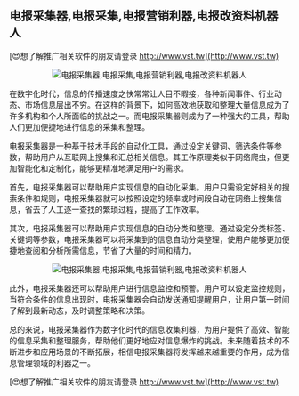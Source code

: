## **电报采集器,电报采集,电报营销利器,电报改资料机器人**

[😍想了解推广相关软件的朋友请登录 http://www.vst.tw](http://www.vst.tw)

 <center><img src="https://vst.tw/MP4/tuiguang/png/6.png" alt="电报采集器,电报采集,电报营销利器,电报改资料机器人"></center>

在数字化时代，信息的传播速度之快常常让人目不暇接，各种新闻事件、行业动态、市场信息层出不穷。在这样的背景下，如何高效地获取和整理大量信息成为了许多机构和个人所面临的挑战之一。而电报采集器则成为了一种强大的工具，帮助人们更加便捷地进行信息的采集和整理。

电报采集器是一种基于技术手段的自动化工具，通过设定关键词、筛选条件等参数，帮助用户从互联网上搜集和汇总相关信息。其工作原理类似于网络爬虫，但更加智能化和定制化，能够更精准地满足用户的需求。

首先，电报采集器可以帮助用户实现信息的自动化采集。用户只需设定好相关的搜索条件和规则，电报采集器就可以按照设定的频率或时间段自动在网络上搜集信息，省去了人工逐一查找的繁琐过程，提高了工作效率。

其次，电报采集器可以帮助用户实现信息的自动分类和整理。通过设定分类标签、关键词等参数，电报采集器可以将采集到的信息自动分类整理，使用户能够更加便捷地查阅和分析所需信息，节省了大量的时间和精力。

 <center><img src="https://vst.tw/MP4/tuiguang/png/0.png" alt="电报采集器,电报采集,电报营销利器,电报改资料机器人"></center>

此外，电报采集器还可以帮助用户进行信息监控和预警。用户可以设定监控规则，当符合条件的信息出现时，电报采集器会自动发送通知提醒用户，让用户第一时间了解到最新动态，及时调整策略和决策。

总的来说，电报采集器作为数字化时代的信息收集利器，为用户提供了高效、智能的信息采集和整理服务，帮助他们更好地应对信息爆炸的挑战。未来随着技术的不断进步和应用场景的不断拓展，相信电报采集器将发挥越来越重要的作用，成为信息管理领域的利器之一。

[😍想了解推广相关软件的朋友请登录 http://www.vst.tw](http://www.vst.tw)



